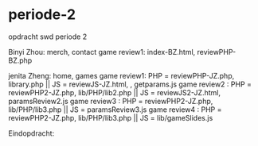 # periode-2
opdracht swd periode 2

Binyi Zhou: merch, contact
    game review1: index-BZ.html, reviewPHP-BZ.php


jenita Zheng: home, games
    game review1: PHP = reviewPHP-JZ.php, library.php || JS = reviewJS-JZ.html, , getparams.js 
    game review2 : PHP = reviewPHP2-JZ.php,  lib/PHP/lib2.php || JS = reviewJS2-JZ.html, paramsReview2.js
    game review3 : PHP =  reviewPHP2-JZ.php, lib/PHP/lib3.php || JS = paramsReview3.js 
    game review4 : PHP = reviewPHP2-JZ.php, lib/PHP/lib3.php || JS = lib/gameSlides.js  

Eindopdracht:
   